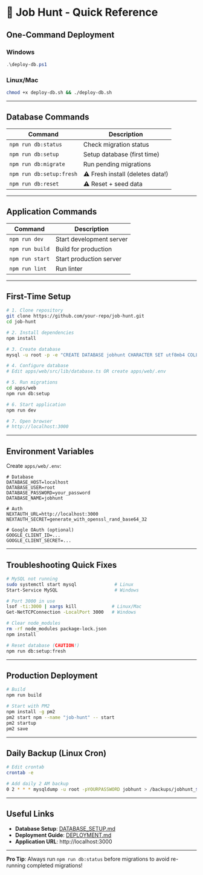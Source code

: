 # 🎯 Job Hunt - Quick Reference

## One-Command Deployment

### Windows
```powershell
.\deploy-db.ps1
```

### Linux/Mac
```bash
chmod +x deploy-db.sh && ./deploy-db.sh
```

---

## Database Commands

| Command | Description |
|---------|-------------|
| `npm run db:status` | Check migration status |
| `npm run db:setup` | Setup database (first time) |
| `npm run db:migrate` | Run pending migrations |
| `npm run db:setup:fresh` | ⚠️ Fresh install (deletes data!) |
| `npm run db:reset` | ⚠️ Reset + seed data |

---

## Application Commands

| Command | Description |
|---------|-------------|
| `npm run dev` | Start development server |
| `npm run build` | Build for production |
| `npm run start` | Start production server |
| `npm run lint` | Run linter |

---

## First-Time Setup

```bash
# 1. Clone repository
git clone https://github.com/your-repo/job-hunt.git
cd job-hunt

# 2. Install dependencies
npm install

# 3. Create database
mysql -u root -p -e "CREATE DATABASE jobhunt CHARACTER SET utf8mb4 COLLATE utf8mb4_unicode_ci;"

# 4. Configure database
# Edit apps/web/src/lib/database.ts OR create apps/web/.env

# 5. Run migrations
cd apps/web
npm run db:setup

# 6. Start application
npm run dev

# 7. Open browser
# http://localhost:3000
```

---

## Environment Variables

Create `apps/web/.env`:

```env
# Database
DATABASE_HOST=localhost
DATABASE_USER=root
DATABASE_PASSWORD=your_password
DATABASE_NAME=jobhunt

# Auth
NEXTAUTH_URL=http://localhost:3000
NEXTAUTH_SECRET=generate_with_openssl_rand_base64_32

# Google OAuth (optional)
GOOGLE_CLIENT_ID=...
GOOGLE_CLIENT_SECRET=...
```

---

## Troubleshooting Quick Fixes

```bash
# MySQL not running
sudo systemctl start mysql              # Linux
Start-Service MySQL                     # Windows

# Port 3000 in use
lsof -ti:3000 | xargs kill             # Linux/Mac
Get-NetTCPConnection -LocalPort 3000   # Windows

# Clear node_modules
rm -rf node_modules package-lock.json
npm install

# Reset database (CAUTION!)
npm run db:setup:fresh
```

---

## Production Deployment

```bash
# Build
npm run build

# Start with PM2
npm install -g pm2
pm2 start npm --name "job-hunt" -- start
pm2 startup
pm2 save
```

---

## Daily Backup (Linux Cron)

```bash
# Edit crontab
crontab -e

# Add daily 2 AM backup
0 2 * * * mysqldump -u root -pYOURPASSWORD jobhunt > /backups/jobhunt_$(date +\%Y\%m\%d).sql
```

---

## Useful Links

- **Database Setup**: [DATABASE_SETUP.md](./DATABASE_SETUP.md)
- **Deployment Guide**: [DEPLOYMENT.md](./DEPLOYMENT.md)
- **Application URL**: http://localhost:3000

---

**Pro Tip**: Always run `npm run db:status` before migrations to avoid re-running completed migrations!
